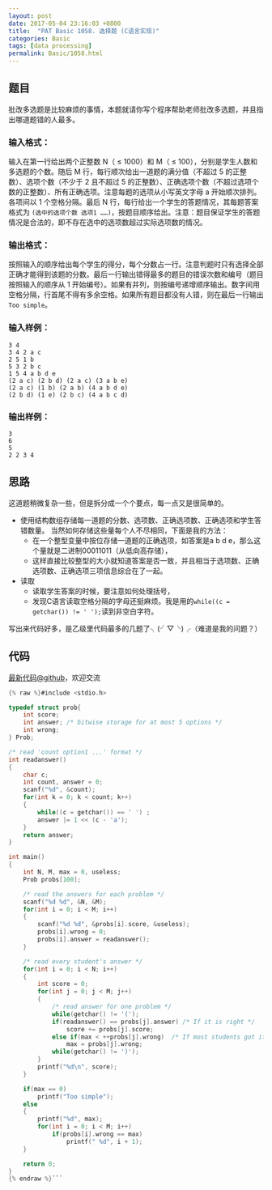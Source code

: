 ```yaml
---
layout: post
date: 2017-05-04 23:16:03 +0800
title:  "PAT Basic 1058. 选择题 (C语言实现)"
categories: Basic
tags: [data processing]
permalink: Basic/1058.html
---
```


## 题目

批改多选题是比较麻烦的事情，本题就请你写个程序帮助老师批改多选题，并且指出哪道题错的人最多。

### 输入格式：

输入在第一行给出两个正整数 N（ $\le$ 1000）和 M（ $\le$ 100），分别是学生人数和多选题的个数。随后 M
行，每行顺次给出一道题的满分值（不超过 5 的正整数）、选项个数（不少于 2 且不超过 5
的正整数）、正确选项个数（不超过选项个数的正整数）、所有正确选项。注意每题的选项从小写英文字母 a 开始顺次排列。各项间以 1 个空格分隔。最后 N
行，每行给出一个学生的答题情况，其每题答案格式为 `(选中的选项个数 选项1
……)`，按题目顺序给出。注意：题目保证学生的答题情况是合法的，即不存在选中的选项数超过实际选项数的情况。

### 输出格式：

按照输入的顺序给出每个学生的得分，每个分数占一行。注意判题时只有选择全部正确才能得到该题的分数。最后一行输出错得最多的题目的错误次数和编号（题目按照输入的顺序从
1 开始编号）。如果有并列，则按编号递增顺序输出。数字间用空格分隔，行首尾不得有多余空格。如果所有题目都没有人错，则在最后一行输出 `Too
simple`。

### 输入样例：

    
    
    3 4 
    3 4 2 a c
    2 5 1 b
    5 3 2 b c
    1 5 4 a b d e
    (2 a c) (2 b d) (2 a c) (3 a b e)
    (2 a c) (1 b) (2 a b) (4 a b d e)
    (2 b d) (1 e) (2 b c) (4 a b c d)
    

### 输出样例：

    
    
    3
    6
    5
    2 2 3 4
    



## 思路


这道题稍微复杂一些，但是拆分成一个个要点，每一点又是很简单的。

- 使用结构数组存储每一道题的分数、选项数、正确选项数、正确选项和学生答错数量。
当然如何存储这些量每个人不尽相同，下面是我的方法：
  - 在一个整型变量中按位存储一道题的正确选项，如答案是a b d e，那么这个量就是二进制00011011（从低向高存储），
  - 这样直接比较整型的大小就知道答案是否一致，并且相当于选项数、正确选项数、正确选项三项信息综合在了一起。
- 读取
  - 读取学生答案的时候，要注意如何处理括号，
  - 发现C语言读取空格分隔的字母还挺麻烦。我是用的`while((c = getchar()) != ' ');`读到非空白字符。

写出来代码好多，是乙级里代码最多的几题了╮(╯▽╰)╭（难道是我的问题？）

## 代码

[最新代码@github](https://github.com/OliverLew/PAT/blob/master/PATBasic/1058.c)，欢迎交流
```c
{% raw %}#include <stdio.h>

typedef struct prob{
    int score;
    int answer; /* bitwise storage for at most 5 options */
    int wrong;
} Prob;

/* read 'count option1 ...' format */
int readanswer()
{
    char c;
    int count, answer = 0;
    scanf("%d", &count);
    for(int k = 0; k < count; k++)
    {
        while((c = getchar()) == ' ') ;
        answer |= 1 << (c - 'a');
    }
    return answer;
}

int main()
{
    int N, M, max = 0, useless;
    Prob probs[100];

    /* read the answers for each problem */
    scanf("%d %d", &N, &M);
    for(int i = 0; i < M; i++)
    {
        scanf("%d %d", &probs[i].score, &useless);
        probs[i].wrong = 0;
        probs[i].answer = readanswer();
    }

    /* read every student's answer */
    for(int i = 0; i < N; i++)
    {
        int score = 0;
        for(int j = 0; j < M; j++)
        {
            /* read answer for one problem */
            while(getchar() != '(');
            if(readanswer() == probs[j].answer) /* If it is right */
                score += probs[j].score;
            else if(max < ++probs[j].wrong)  /* If most students got it wrong */
                max = probs[j].wrong;
            while(getchar() != ')');
        }
        printf("%d\n", score);
    }

    if(max == 0)
        printf("Too simple");
    else
    {
        printf("%d", max);
        for(int i = 0; i < M; i++)
            if(probs[i].wrong == max)
                printf(" %d", i + 1);
    }

    return 0;
}
{% endraw %}```